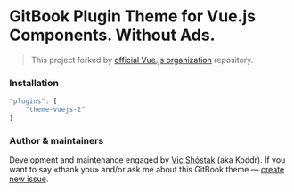 # GitBook Plugin Theme for Vue.js Components. Without Ads.

> This project forked by [official Vue.js organization](https://github.com/vuejs/gitbook-plugin-theme-vuejs) repository.

### Installation

``` js
"plugins": [
    "theme-vuejs-2"
]
```

### Author & maintainers

Development and maintenance engaged by [Vic Shóstak](https://github.com/koddr) (aka Koddr).
If you want to say «thank you» and/or ask me about this GitBook theme — [create new issue](https://github.com/koddr/gitbook-plugin-theme-vuejs-noads/issues/new).
